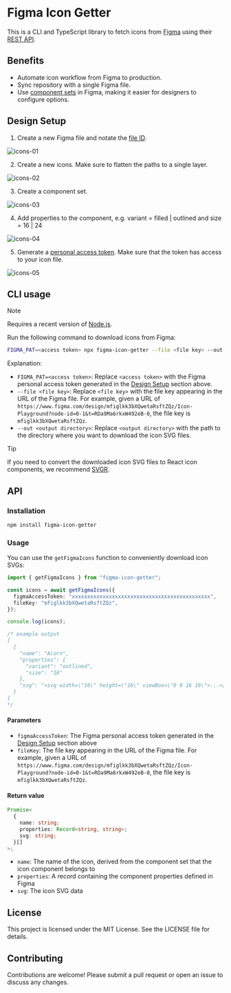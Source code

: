 # Figma Icon Getter

This is a CLI and TypeScript library to fetch icons from [Figma](https://www.figma.com/) using their [REST API](https://www.figma.com/developers/api).

## Benefits

- Automate icon workflow from Figma to production.
- Sync repository with a single Figma file.
- Use [component sets](https://help.figma.com/hc/en-us/articles/360056440594-Create-and-use-variants) in Figma, making it easier for designers to configure options.

## Design Setup

1. Create a new Figma file and notate the [file ID](https://help.figma.com/hc/en-us/articles/360052378433-Bubble-and-Figma#:~:text=The%20file%20ID%20is%20the,from%20your%20browser's%20address%20bar.).

![icons-01](https://github.com/user-attachments/assets/8c8bdf58-51a9-470a-bcf1-034ff2e99ca2)

2. Create a new icons. Make sure to flatten the paths to a single layer.

![icons-02](https://github.com/user-attachments/assets/19b48a6d-39f3-4aac-94e3-b00a5c81a64e)

3. Create a component set.

![icons-03](https://github.com/user-attachments/assets/2a63d39c-0d80-4512-99fe-853b0b307d9b)

4. Add properties to the component, e.g. variant = filled | outlined and size = 16 | 24

![icons-04](https://github.com/user-attachments/assets/5f17baac-3196-44d2-9be0-dfe441fb09e6)

5. Generate a [personal access token](https://help.figma.com/hc/en-us/articles/8085703771159-Manage-personal-access-tokens). Make sure that the token has access to your icon file.

![icons-05](https://github.com/user-attachments/assets/f4700368-8037-4caf-9610-685d2eb223ae)

## CLI usage

> [!NOTE]
> Requires a recent version of [Node.js](https://nodejs.org).

Run the following command to download icons from Figma:

```bash
FIGMA_PAT=<access token> npx figma-icon-getter --file <file key> --out <output directory>
```

Explanation:

- `FIGMA_PAT=<access token>`: Replace `<access token>` with the Figma personal access token generated in the [Design Setup](#design-setup) section above.
- `--file <file key>`: Replace `<file key>` with the file key appearing in the URL of the Figma file. For example, given a URL of `https://www.figma.com/design/mfiglkk3bXQwetaRsftZQz/Icon-Playground?node-id=0-1&t=RDa9Ma6rkxW492eB-0`, the file key is `mfiglkk3bXQwetaRsftZQz`.
- `--out <output directory>`: Replace `<output directory>` with the path to the directory where you want to download the icon SVG files.

> [!TIP]
> If you need to convert the downloaded icon SVG files to React icon components, we recommend [SVGR](https://react-svgr.com).

## API

### Installation

```bash
npm install figma-icon-getter
```

### Usage

You can use the `getFigmaIcons` function to conveniently download icon SVGs:

```typescript
import { getFigmaIcons } from "figma-icon-getter";

const icons = await getFigmaIcons({
  figmaAccessToken: "xxxxxxxxxxxxxxxxxxxxxxxxxxxxxxxxxxxxxxxxxxxxx",
  fileKey: "mfiglkk3bXQwetaRsftZQz",
});

console.log(icons);

/* example output
[
  {
    "name": "Acorn",
    "properties": {
      "variant": "outlined",
      "size": "16"
    },
    "svg": "<svg width=\"16\" height=\"16\" viewBox=\"0 0 16 16\">...</svg>\n"
  }
]
*/
```

#### Parameters

- `figmaAccessToken`: The Figma personal access token generated in the [Design Setup](#design-setup) section above
- `fileKey`: The file key appearing in the URL of the Figma file. For example, given a URL of `https://www.figma.com/design/mfiglkk3bXQwetaRsftZQz/Icon-Playground?node-id=0-1&t=RDa9Ma6rkxW492eB-0`, the file key is `mfiglkk3bXQwetaRsftZQz`.

#### Return value

```typescript
Promise<
  {
    name: string;
    properties: Record<string, string>;
    svg: string;
  }[]
>;
```

- `name`: The name of the icon, derived from the component set that the icon component belongs to
- `properties`: A record containing the component properties defined in Figma
- `svg`: The icon SVG data

## License

This project is licensed under the MIT License. See the LICENSE file for details.

## Contributing

Contributions are welcome! Please submit a pull request or open an issue to discuss any changes.
